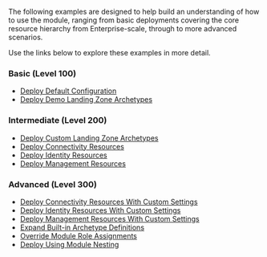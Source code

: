 The following examples are designed to help build an understanding of how to use the module, ranging from basic deployments covering the core resource hierarchy from Enterprise-scale, through to more advanced scenarios.

Use the links below to explore these examples in more detail.

### Basic (Level 100)

- [Deploy Default Configuration][wiki_deploy_default_configuration]
- [Deploy Demo Landing Zone Archetypes][wiki_deploy_demo_landing_zone_archetypes]

### Intermediate (Level 200)

- [Deploy Custom Landing Zone Archetypes][wiki_deploy_custom_landing_zone_archetypes]
- [Deploy Connectivity Resources][wiki_deploy_connectivity_resources]
- [Deploy Identity Resources][wiki_deploy_identity_resources]
- [Deploy Management Resources][wiki_deploy_management_resources]

### Advanced (Level 300)

- [Deploy Connectivity Resources With Custom Settings][wiki_deploy_connectivity_resources_custom]
- [Deploy Identity Resources With Custom Settings][wiki_deploy_identity_resources_custom]
- [Deploy Management Resources With Custom Settings][wiki_deploy_management_resources_custom]
- [Expand Built-in Archetype Definitions][wiki_expand_built_in_archetype_definitions]
- [Override Module Role Assignments][wiki_override_module_role_assignments]
- [Deploy Using Module Nesting][wiki_deploy_using_module_nesting]

[//]: # "************************"
[//]: # "INSERT LINK LABELS BELOW"
[//]: # "************************"

[wiki_deploy_default_configuration]:          ./%5BExamples%5D-Deploy-Default-Configuration "Wiki - Deploy Default Configuration"
[wiki_deploy_demo_landing_zone_archetypes]:   ./%5BExamples%5D-Deploy-Demo-Landing-Zone-Archetypes "Wiki - Deploy Demo Landing Zone Archetypes"
[wiki_deploy_custom_landing_zone_archetypes]: ./%5BExamples%5D-Deploy-Custom-Landing-Zone-Archetypes "Wiki - Deploy Custom Landing Zone Archetypes"
[wiki_deploy_connectivity_resources]:         ./%5BExamples%5D-Deploy-Connectivity-Resources "Wiki - Deploy Connectivity Resources"
[wiki_deploy_identity_resources]:             ./%5BExamples%5D-Deploy-Identity-Resources "Wiki - Deploy Identity Resources"
[wiki_deploy_management_resources]:           ./%5BExamples%5D-Deploy-Management-Resources "Wiki - Deploy Management Resources"
[wiki_deploy_using_module_nesting]:           ./%5BExamples%5D-Deploy-Using-Module-Nesting "Wiki - Deploy Using Module Nesting"
[wiki_expand_built_in_archetype_definitions]: ./%5BExamples%5D-Expand-Built-in-Archetype-Definitions "Wiki - Expand Built-in Archetype Definitions"
[wiki_override_module_role_assignments]:      ./%5BExamples%5D-Override-Module-Role-Assignments "Wiki - Override Module Role Assignments"

[wiki_deploy_connectivity_resources_custom]:  ./%5BExamples%5D-Deploy-Connectivity-Resources-With-Custom-Settings "Wiki - Deploy Connectivity Resources With Custom Settings"
[wiki_deploy_identity_resources_custom]:      ./%5BExamples%5D-Deploy-Identity-Resources-With-Custom-Settings "Wiki - Deploy Identity Resources With Custom Settings"
[wiki_deploy_management_resources_custom]:    ./%5BExamples%5D-Deploy-Management-Resources-With-Custom-Settings "Wiki - Deploy Management Resources With Custom Settings"

